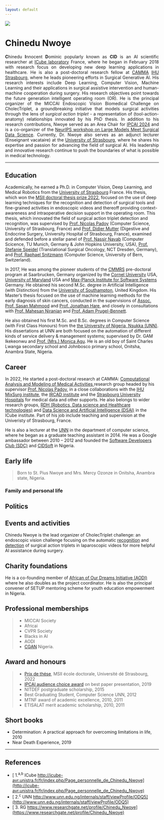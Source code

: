 ```yaml
---
layout: default
---
```


[![](https://img.shields.io/badge/CID-BIOGRAPHY-blue?style=for-the-badge)](#)


# Chinedu Nwoye


<div  style="float:none; font-size:100%; text-align:justify">
<p>
<!--<b>C</b>hinedu <b>I</b>nnocent <b>D</b>ominic popularly known as <b>CID</b> is an AI scientific researcher at <a href="http://icube.unistra.fr/en/">ICube laboratory</a> France, where he began in February 2018 with research focus on developing new deep learning applications in healthcare. His research objectives point towards the future generation intelligent operating room (OR) and imbibes the methodological approaches of computer vision, machine intelligence, deep learning, and the applications thereof to surgical workflow analysis and human-machine cooperation during surgery.
He is currently with the <a href="http://camma.u-strasbg.fr/">CAMMA </a> research lab at IHU Strasbourg, France as a post-doctoral research fellow.
-->

<b>C</b>hinedu <b>I</b>nnocent <b>D</b>ominic popularly known as <b>CID</b> is an AI scientific researcher at <a href="http://icube.unistra.fr/en/">ICube laboratory</a> France, where he began in February 2018 with research focus on developing new deep learning applications in healthcare. He is also a post-doctoral research fellow at <a href="https://camma.unistra.fr/">CAMMA</a>  <a href="https://www.ihu-strasbourg.eu/institut/presentation/">IHU Strasbourg</a>, where he leads pioneering efforts in Surgical Generative AI. His research interests include Deep Learning, Computer Vision, Machine Learning and their applications in surgical assistive intervention and human-machine cooperation during surgery. His research objectives point towards the future generation intelligent operating room (OR). He is the principal organizer of the MICCAI Endoscopic Vision Biomedical Challenge on CholecTriplet, a groundbreaking initiative that models surgical activities through the lens of <i>surgical action triplet</i> - a representation of (tool-action-anatomy) relationships innovated by his PhD thesis. In addition to his research contributions, Nwoye served as an Area Chair for <a href="https://sites.google.com/view/ipcai2024/organization?authuser=0">IPCAI 2024</a> and is a co-organizer of the <a href="https://sites.google.com/view/lm-surg/organization?authuser=0#h.jr8rkdi4w1qf">NeurIPS workshop on Large Models Meet Surgical Data Science</a>. Currently, Dr. Nwoye also serves as an adjunct lecturer (Enseignant vacataire) at the <a href="https://www.unistra.fr/index.php?id=english">University of Strasbourg</a>, where he shares his expertise and passion for advancing the field of surgical AI. His leadership and innovative research continue to push the boundaries of what is possible in medical technology.
</p>


</div>

--------------

## Education
<p>
Academically, he earned a Ph.D. in Computer Vision, Deep Learning, and Medical Robotics from the <a href="https://www.unistra.fr/index.php?id=english">University of Strasbourg</a> France. His thesis, which won the <a href="http://ed.math-spi.unistra.fr/doctorat/prix-de-these/">MSII doctoral thesis prize 2022</a>, focused on the use of deep learning techniques for the recognition and detection of surgical tools and fine-grained activities in endoscopic videos and thereoff providing context-awareness and intraoperative decision support in the operating room. This thesis, which innovated the field of surgical action triplet detection and recognition, was supervised by <a href="http://camma.u-strasbg.fr/npadoy">Prof. Nicolas Padoy</a> (Computer Science, University of Strasbourg, France) and <a href="https://www.chru-strasbourg.fr/praticien/mutter-didier/">Prof. Didier Mutter</a> (Digestive and Endocrine Surgery, University Hospital of Strasbourg, France), examined and defended before a stellar panel of <a href="https://campar.in.tum.de/Main/NassirNavabCv">Prof. Nassir Navab</a> (Computer Scicence, TU Munich, Germany & John Hopkins University, USA), <a href="https://www.nct-dresden.de/forschung/departments-and-groups/department-for-translational-surgical-oncology.html">Prof. Stefanie Speidel</a> (Translational Surgical Oncology, NCT Dresden, Germany), and <a href="https://www.artorg.unibe.ch/research/aimi/group_members/persons/prof_dr_sznitman_raphael/index_eng.html">Prof. Raphael Snitzmann</a> (Computer Science, University of Bern, Switzerland).
</p><p>
In 2017, He was among the pioneer students of the <a href="https://cmmrs.mpi-sws.org/">CMMRS</a> pre-doctoral program at Saarbrucken, Germany organized by the <a href="https://www.cornell.edu/">Cornel University</a> USA, <a href="https://www.umd.edu/"> University of Maryland</a> USA and <a href="https://www.mpi-sws.org/">Max-Planck Institute for Software Systems</a> Germany. 
He obtained his second M.Sc. degree in Artificial Intelligence (with Distinction) from the <a href="https://www.southampton.ac.uk/">University of Southampton</a>, United Kingdom. His Master’s thesis focused on the use of machine learning methods for the early diagnosis of skin cancers, conducted in the supervisions of <a href="https://www.southampton.ac.uk/~sm3y07/">Assoc. Prof. Sasan Mahmood</a> and <a href="https://www.ecs.soton.ac.uk/people/jsh2">Prof. Jonathan Hare</a>, and closely in consultations with <a href="https://www.southampton.ac.uk/ifls/about/staff/mn.page">Prof. Mahesan Niranjan</a> and <a href="https://cmg.soton.ac.uk/people/apb1/">Prof. Adam Prugel-Bennett</a>.
</p><p>
He also obtained his first M.Sc. and B.Sc. degrees in Computer Science (with First Class Honours) from the <a href="https://www.unn.edu.ng/"> the University of Nigeria, Nsukka (UNN)</a>. His dissertations at UNN are both focused on the automation of different kinds of service delivery & management systems; supervised by Dr. GAM Ikekeonwu and <a href="https://www.unn.edu.ng/internals/staff/viewProfile/Nzc1">Prof. (Mrs.) Monica Agu</a>.
He is an old boy of Saint Charles Lwanga secondary school and Johnbosco primary school, Onitsha, Anambra State, Nigeria.
</p>

## Career
<p>
In 2022, He started a post-doctoral research at CAMMA: <a href="http://camma.u-strasbg.fr/">Computational Analysis and Modeling of Medical Activities </a> research group headed by his supervisor <a href="http://camma.u-strasbg.fr/npadoy">Prof. Nicolas Padoy</a>, in a close collaborations with the <a href="https://www.ihu-strasbourg.eu/institut/presentation/">IHU MixSurg institute</a>, the <a href="http://www.ircad.fr/?lng=en">IRCAD institute</a> and the <a href="#">Strasbourg University Hospitals</a> for medical data and other supports. He also belongs to wider research groups, <a href="https://rdh.icube.unistra.fr">RDH (Robotics, Data science and Healthcare technologies)</a> and <a href="http://icube-web.unistra.fr/dsai/index.php/Main_Page">Data Science and Artificial Intelligence (DSAI)</a> in the ICube institute.
Part of his job include teaching and supervision at the Univeristy of Strasbourg, France.
</p><p>
He is also a lecturer at the <a href="https://www.unn.edu.ng/">UNN</a> in the department of computer science, where he began as a graduate teaching assistant in 2014.  He was a Google ambassador between 2010 – 2012 and founded the <a href="#">Software Developers Club (SDC)</a> and <a href="https://cidsoft.com">CIDSoft</a> in Nigeria. 
</p>


## Early life
> Born to St. Pius Nwoye and Mrs. Mercy Ozonze in Onitsha, Anambra state, Nigeria.


### Family and personal life


## Politics

## Events and activities
Chinedu Nwoye is the lead organizer of CholecTriplet challenge: an endoscopic vision challenge focusing on the automatic [recognition](https://cholectriplet2021.grand-challenge.org) and [detection](https://cholectriplet2022.grand-challenge.org) of surgical action triplets in laparoscopic videos for more helpful AI assistance during surgery.

## Charity foundations
He is a co-founding member of <a href="https://africaofourdreaminitiative.org/">African of Our Dreams Initiative (AODI)</a> where he also doubles as the project coordinator. He is also the principal convener of SETUP mentoring scheme for youth education empowerment in Nigeria.

## Professional memberships
> - MICCAI Society   
> - Africai       
> - CVPR Society
> - Blacks in AI                 
> - AODI
> - <a href="https://www.cgan.com.ng">CGAN</a> Nigeria.


## Award and honours

> - <a href="http://ed.math-spi.unistra.fr/doctorat/prix-de-these/">Prix de thése</a>, MSII école doctorale, Université dé Strasbourg, 2022
> - <a href="https://ipcai2019.github.io/">IPCAI audience choice award</a> on best paper presentation, 2019
> - NITDEF postgraduate scholarship, 2015
> - Best Graduating Student, Computer Science UNN, 2012
> - MTNF award of academic excellence, 2010, 2011
> - ETISALAT merit academic scholarship, 2010, 2011


## Short books
- Determination: A practical approach for overcoming limitations in life, 2010
- Near Death Experience, 2019


----

## References

- [ 1.<sup>a,b</sup> ICube http://icube-avr.unistra.fr/fr/index.php/Page_personnelle_de_Chinedu_Nwoye](http://icube-avr.unistra.fr/fr/index.php/Page_personnelle_de_Chinedu_Nwoye)
- [ 2.<sup>c</sup> UNN http://www.unn.edu.ng/internals/staff/viewProfile/ODQ5](http://www.unn.edu.ng/internals/staff/viewProfile/ODQ5)
- [ 3. RG https://www.researchgate.net/profile/Chinedu_Nwoye](https://www.researchgate.net/profile/Chinedu_Nwoye)
